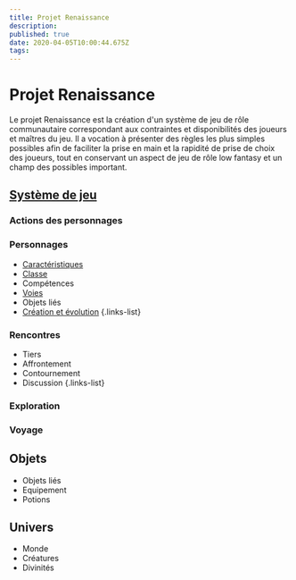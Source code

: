 ```yaml
---
title: Projet Renaissance
description: 
published: true
date: 2020-04-05T10:00:44.675Z
tags: 
---
```


# Projet Renaissance
Le projet Renaissance est la création d'un système de jeu de rôle communautaire correspondant aux contraintes et disponibilités des joueurs et maîtres du jeu. Il a vocation à présenter des règles les plus simples possibles afin de faciliter la prise en main et la rapidité de prise de choix des joueurs, tout en conservant un aspect de jeu de rôle low fantasy et un champ des possibles important.

## [Système de jeu](système-de-jeu)
### Actions des personnages
### Personnages
  * [Caractéristiques](http://de-dale.hd.free.fr/fr/projet-renaissance/système-de-jeu/caractéristiques)
  * [Classe](http://de-dale.hd.free.fr/fr/projet-renaissance/syst%C3%A8me-de-jeu/classes)
  * Compétences
  * [Voies](http://de-dale.hd.free.fr/fr/projet-renaissance/syst%C3%A8me-de-jeu/voies)
  * Objets liés
  * [Création et évolution](http://de-dale.hd.free.fr/fr/projet-renaissance/système-de-jeu/points-progression)
{.links-list}
### Rencontres
  * Tiers
  * Affrontement
  * Contournement
  * Discussion
{.links-list}
### Exploration
### Voyage

## Objets
* Objets liés
* Equipement
* Potions

## Univers
* Monde
* Créatures
* Divinités